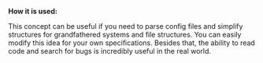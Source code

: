 **How it is used:**

This concept can be useful if you need to parse config files and simplify structures for grandfathered systems and file structures.
You can easily modify this idea for your own specifications.
Besides that, the ability to read code and search for bugs is incredibly useful in the real world.
